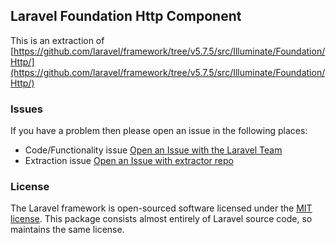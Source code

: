 ## Laravel Foundation Http Component

This is an extraction of [https://github.com/laravel/framework/tree/v5.7.5/src/Illuminate/Foundation/Http/](https://github.com/laravel/framework/tree/v5.7.5/src/Illuminate/Foundation/Http/)


### Issues

If you have a problem then please open an issue in the following places:

* Code/Functionality issue [Open an Issue with the Laravel Team](https://github.com/laravel/framework/issues/new/choose)
* Extraction issue [Open an Issue with extractor repo](https://github.com/laravel-foundation/readme/issues/new)


### License

The Laravel framework is open-sourced software licensed under the [MIT license](http://opensource.org/licenses/MIT). This package consists almost entirely of Laravel source code, so maintains the same license.
